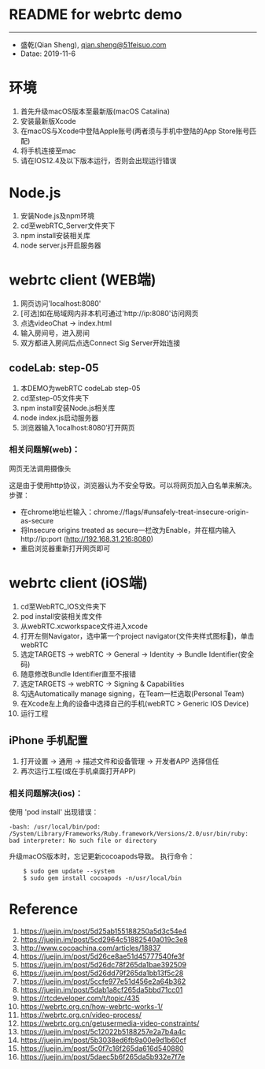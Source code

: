 # README for webrtc demo
---------------------------------------------------
- 盛乾(Qian Sheng), qian.sheng@51feisuo.com
- Datae: 2019-11-6

# 环境
1. 首先升级macOS版本至最新版(macOS Catalina)
2. 安装最新版Xcode
3. 在macOS与Xcode中登陆Apple账号(两者须与手机中登陆的App Store账号匹配)
4. 将手机连接至mac
5. 请在IOS12.4及以下版本运行，否则会出现运行错误



# Node.js
1. 安装Node.js及npm环境
2. cd至webRTC_Server文件夹下
3. npm install安装相关库
4. node server.js开启服务器



# webrtc client (WEB端)
1. 网页访问'localhost:8080'
2. [可选]如在局域网内非本机可通过'http://ip:8080'访问网页
3. 点选videoChat -> index.html
4. 输入房间号，进入房间
5. 双方都进入房间后点选Connect Sig Server开始连接


## codeLab: step-05
1. 本DEMO为webRTC codeLab step-05
2. cd至step-05文件夹下
3. npm install安装Node.js相关库
4. node index.js启动服务器
5. 浏览器输入‘localhost:8080’打开网页

### 相关问题解(web)：
网页无法调用摄像头

这是由于使用http协议，浏览器认为不安全导致。可以将网页加入白名单来解决。
步骤：
- 在chrome地址栏输入：chrome://flags/#unsafely-treat-insecure-origin-as-secure
- 将Insecure origins treated as secure一栏改为Enable，并在框内输入http://ip:port (http://192.168.31.216:8080)
- 重启浏览器重新打开网页即可



# webrtc client (iOS端)
1. cd至WebRTC_IOS文件夹下
2. pod install安装相关库文件
3. 从webRTC.xcworkspace文件进入xcode
4. 打开左侧Navigator，选中第一个project navigator(文件夹样式图标📁)，单击webRTC
5. 选定TARGETS -> webRTC -> General -> Identity -> Bundle Identifier(安全码)
6. 随意修改Bundle Identifier直至不报错
7. 选定TARGETS -> webRTC -> Signing & Capabilities
8. 勾选Automatically manage signing，在Team一栏选取(Personal Team)
9. 在Xcode左上角的设备中选择自己的手机(webRTC > Generic IOS Device)
10. 运行工程

## iPhone 手机配置
1. 打开设置 -> 通用 -> 描述文件和设备管理 -> 开发者APP 选择信任
2. 再次运行工程(或在手机桌面打开APP)

### 相关问题解决(ios)：
使用 'pod install' 出现错误：
```
-bash: /usr/local/bin/pod: /System/Library/Frameworks/Ruby.framework/Versions/2.0/usr/bin/ruby: bad interpreter: No such file or directory
```

升级macOS版本时，忘记更新cocoapods导致。
执行命令：
```
    $ sudo gem update --system
    $ sudo gem install cocoapods -n/usr/local/bin
```



# Reference
1. https://juejin.im/post/5d25ab155188250a5d3c54e4
2. https://juejin.im/post/5cd2964c51882540a019c3e8
3. http://www.cocoachina.com/articles/18837
4. https://juejin.im/post/5d26ce8ae51d45777540fe3f
5. https://juejin.im/post/5d26dc78f265da1bae392509
6. https://juejin.im/post/5d26dd79f265da1bb13f5c28
7. https://juejin.im/post/5ccfe977e51d456e2a64b362
8. https://juejin.im/post/5dab1a8cf265da5bbd71cc01
9. https://rtcdeveloper.com/t/topic/435
10. https://webrtc.org.cn/how-webrtc-works-1/
11. https://webrtc.org.cn/video-process/
12. https://webrtc.org.cn/getusermedia-video-constraints/
13. https://juejin.im/post/5c12022b5188257e2a7b4a4c
14. https://juejin.im/post/5b3038ed6fb9a00e9d1b60cf
15. https://juejin.im/post/5c0f7c16f265da616d540880
16. https://juejin.im/post/5daec5b6f265da5b932e7f7e
